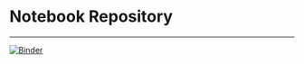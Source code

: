 # Notebook Repository
---

[![Binder](https://mybinder.org/badge_logo.svg)](https://mybinder.org/v2/gh/trilin6/ai-notebooks/HEAD)
